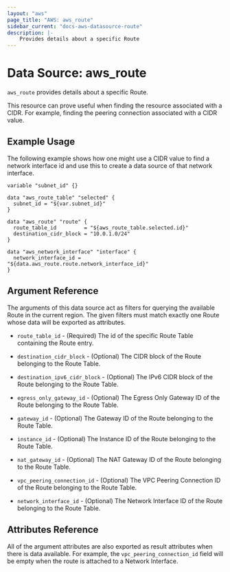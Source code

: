 ```yaml
---
layout: "aws"
page_title: "AWS: aws_route"
sidebar_current: "docs-aws-datasource-route"
description: |-
    Provides details about a specific Route
---
```


# Data Source: aws_route

`aws_route` provides details about a specific Route.

This resource can prove useful when finding the resource
associated with a CIDR. For example, finding the peering
connection associated with a CIDR value.

## Example Usage

The following example shows how one might use a CIDR value to find a network interface id
and use this to create a data source of that network interface.

```hcl
variable "subnet_id" {}

data "aws_route_table" "selected" {
  subnet_id = "${var.subnet_id}"
}

data "aws_route" "route" {
  route_table_id         = "${aws_route_table.selected.id}"
  destination_cidr_block = "10.0.1.0/24"
}

data "aws_network_interface" "interface" {
  network_interface_id = "${data.aws_route.route.network_interface_id}"
}
```

## Argument Reference

The arguments of this data source act as filters for querying the available
Route in the current region. The given filters must match exactly one
Route whose data will be exported as attributes.

* `route_table_id` - (Required) The id of the specific Route Table containing the Route entry.

* `destination_cidr_block` - (Optional) The CIDR block of the Route belonging to the Route Table.

* `destination_ipv6_cidr_block` - (Optional) The IPv6 CIDR block of the Route belonging to the Route Table.

* `egress_only_gateway_id` - (Optional) The Egress Only Gateway ID of the Route belonging to the Route Table.

* `gateway_id` - (Optional) The Gateway ID of the Route belonging to the Route Table.

* `instance_id` - (Optional) The Instance ID of the Route belonging to the Route Table.

* `nat_gateway_id` - (Optional) The NAT Gateway ID of the Route belonging to the Route Table.

* `vpc_peering_connection_id` - (Optional) The VPC Peering Connection ID of the Route belonging to the Route Table.

* `network_interface_id` - (Optional) The Network Interface ID of the Route belonging to the Route Table.

## Attributes Reference

All of the argument attributes are also exported as
result attributes when there is data available. For example, the `vpc_peering_connection_id` field will be empty when the route is attached to a Network Interface.